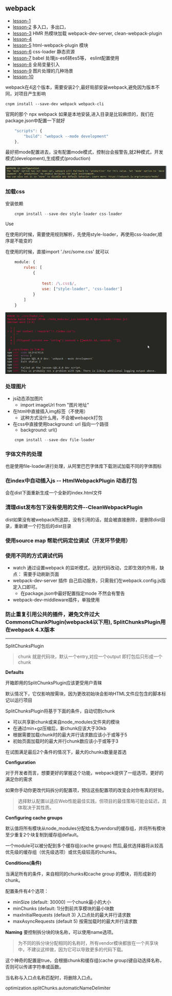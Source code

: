 ## webpack

- [lesson-1]() 
- [lesson-2]() 多入口，多出口，
- [lesson-3]() HMR 热模块加载 webpack-dev-server, clean-webpack-plugin
- [lesson-4]() 
- [lesson-5]() html-webpack-plugin 模块
- [lesson-6]() css-loader 静态资源
- [lesson-7]() babel 处理js-es6转es5等， eslint配置使用
- [lesson-8]() 全局变量引入
- [lesson-9]() 图片处理的几种场景
- [lesson-10]()


webpack在4这个版本，需要安装2个,最好局部安装webpack,避免因为版本不同，对项目产生影响

~~~
cnpm install --save-dev webpack webpack-cli
~~~

官网的那个 npx webpack 如果是本地安装,进入目录是比较麻烦的，我们在package.json中配置一下就好

```js
    "scripts": {
        "build": "webpack --mode development"
    },
```

最好把mode配置进去，没有配置mode模式，控制台会报警告,就2种模式，开发模式(development),生成模式(production)

![mode](./source-screenshot/warn-mode.png)

### 加载css

安装依赖
```js
    cnpm install --save-dev style-loader css-loader
```

Use

在使用的时候，需要使用规则解析，先使用style-loader，再使用css-loader,顺序是不能变的

在使用的时候，直接import './src/some.css' 就可以

```js
    module: {
        rules: [
            {

                test: /\.css$/,
                use: ["style-loader", 'css-loader']
            }
        ]
    }
```

![css-loader](./source-screenshot/css-loader.png)

### 处理图片

- js动态添加图片
    + import imageUrl from "图片地址"
- 在html中直接插入img标签（不使用）
    + 这种方式没什么用，不会被webapck打包
- 在css中直接使用background: url  指向一个路径
    + background: url()

```js
    cnpm install --save-dev file-loader
```

### 字体文件的处理

也是使用file-loader进行处理，从阿里巴巴字体库下载测试加载不同的字体图标


### 在index中自动插入js -- HtmlWebpackPlugin 动态打包

会在dist下面重新生成一个全新的index.html文件

### 清理dist发布包下没有使用的文件--CleanWebpackPlugin

dist如果没有被webpack所追踪，没有引用的话，就会被直接删除，是删除dist目录，重新建一个打包后的dist目录

### 使用source map 帮助代码定位调试（开发环节使用）

### 使用不同的方式调试代码

- watch 通过设置webpack 的监听模式，达到代码改动，立即生效的作用，缺点： 需要手动刷新页面
- webpack-dev-server 插件 自己启动服务，只需我们在webpack.config.js指定入口即可。
    + 在package.json中最好配置指定mode 不然会有警告
- webpack-dev-middleware插件，单独使用


### 防止重复引用公共的插件，避免文件过大 CommonsChunkPlugin(webpack4以下用), SplitChunksPlugin用在webpack 4.X版本


---
SplitChunksPlugin

>   chunk 就是代码块，默认一个entry,对应一个output 即打包后只形成一个chunk

**Defaults**

开箱即用的SplitChunksPlugin应该更受用户青睐

默认情况下，它仅影响按需块，因为更改初始块会影响HTML文件应包含的脚本标记以运行项目

SplitChunksPlugin将基于下面的条件，自动切割chunk

- 可以共享新chunk或来自node_modules文件夹的模块
- 在通过min+gz压缩后，新chunk应该大于30kb
- 根据需要加载chunk时的最大并行请求数应该小于或等于5
- 初始页面加载时的最大并行chunk数应该小于或等于3

在试图满足最后2个条件的情况下，最大的chunks数量是首选


**Configuration**

对于开发者而言，想要更好的掌握这个功能，webpack提供了一组选项，更好的满足你的需求

如果你手动你更改代码拆分的配置项，预估这些配置项的改变会对你有真的好处。

>   选择默认配置以适应Web性能最佳实践，但项目的最佳策略可能会延迟，具体取决于其性质。

**Configuring cache groups**

默认值将所有模块从node_modules分配给名为vendors的缓存组，并将所有模块至少重复2个块复制到缓存组default。

一个module可以被分配到多个缓存组(cache groups) 然后,最优选择器将从较高优先级的缓存组（优先级选项）或优先级较高的chunks。

**Conditions(条件)**

当满足所有的条件，来自相同的chunks和cache group 的模块，将形成新的chunk。

配置条件有4个选项：

- minSize (default: 30000) 一个chunk最小的大小
- minChunks (default: 1)分割前共享模块的最小块数
- maxInitialRequests (default 3) 入口点处的最大并行请求数
- maxAsyncRequests (default 5) 按需加载时的最大并行请求数

**Naming**
要控制拆分块的块名称，可以使用name选项。

>   为不同的拆分块分配相同的名称时，所有vendor模块都放在一个共享块中，不建议这样做，因为它可以导致更多的代码下载。

这个神奇的配置是true，会根据chunk和缓存组(cache group)键自动选择名称，否则可以传递字符串或函数。

当名称与入口点名称匹配时，将删除入口点。

optimization.splitChunks.automaticNameDelimiter











